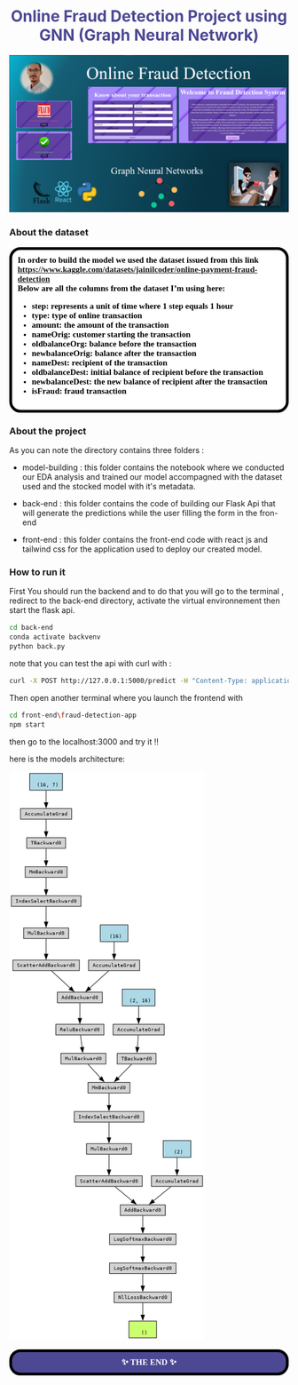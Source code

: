 <div align="center">
  
  <h1 style='color:#4c4893' align='center'>
    Online Fraud Detection Project using GNN (Graph Neural Network)
  </h1>

![Header](utils/Header.png "Demo")
  
</div>

### About the dataset
<div style="background-color:white; color:black; font-size:15px; font-family:Comic Sans MS; padding:10px; border: 5px solid black;font-weight:bold;border-radius: 20px;">
    In order to build the model we used the dataset issued from this link <br>
    <a href='https://www.kaggle.com/datasets/jainilcoder/online-payment-fraud-detection'>https://www.kaggle.com/datasets/jainilcoder/online-payment-fraud-detection</a><br>
    Below are all the columns from the dataset I’m using here:
<ul>
  <li>step: represents a unit of time where 1 step equals 1 hour</li>
  <li>type: type of online transaction</li>
  <li>amount: the amount of the transaction</li>
  <li>nameOrig: customer starting the transaction</li>
  <li>oldbalanceOrg: balance before the transaction</li>
  <li>newbalanceOrig: balance after the transaction</li>
  <li>nameDest: recipient of the transaction</li>
  <li>oldbalanceDest: initial balance of recipient before the transaction</li>
  <li>newbalanceDest: the new balance of recipient after the transaction</li>
  <li>isFraud: fraud transaction</li>
</ul>

</div>

### About the project
As you can note the directory contains three folders :
* model-building : this folder contains the notebook where we conducted our EDA analysis and trained our model accompagned with the dataset used and the stocked model with it's metadata.

* back-end : this folder contains the code of building our Flask Api that will generate the predictions while the user filling the form in the fron-end

* front-end : this folder contains the front-end code with react js and tailwind css for the application used to deploy our created model. 

### How to run it
First You should run the backend and to do that you will go to the terminal , redirect to the back-end directory,
activate the virtual environnement then start the flask api.

```bash
cd back-end
conda activate backvenv
python back.py
``` 
note that you can test the api with curl with :
```bash
curl -X POST http://127.0.0.1:5000/predict -H "Content-Type: application/json" -d "{\"transactions\": [{\"step\": 1, \"type\": \"PAYMENT\", \"amount\": 100.0, \"nameOrig\": \"C728984460\", \"oldbalanceOrg\": 4953893.08, \"newbalanceOrig\": 4953893.08, \"nameDest\": \"C639921569\", \"oldbalanceDest\": 0.0, \"newbalanceDest\": 100.0}]}"
```
Then open another terminal  where you launch the frontend with 

```bash
cd front-end\fraud-detection-app
npm start
``` 
then go to the localhost:3000 and try it !!


here is the models architecture:

![Header](utils/model_architecture.png "Demo")

<div style="background-color:#4c4893; color:white; font-size:15px; font-family:Comic Sans MS; padding:10px; border: 5px solid black;font-weight:bold;border-radius: 20px;text-align:center"> ✨ THE END ✨</div><br>
